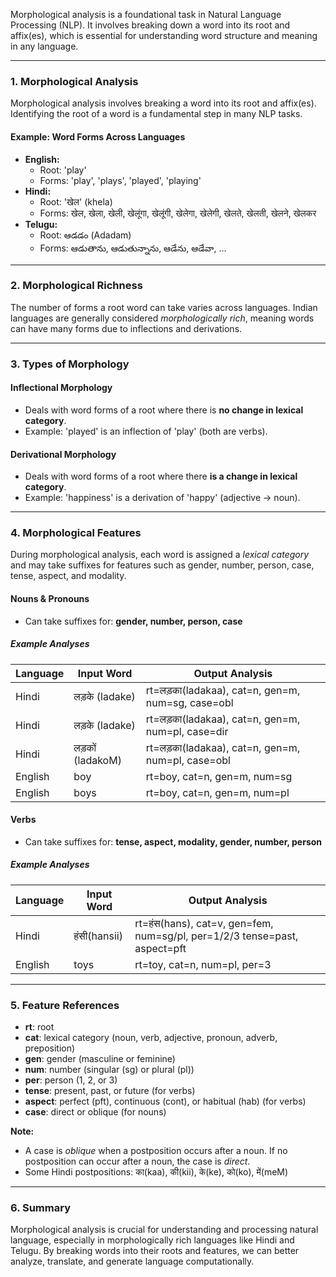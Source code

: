 Morphological analysis is a foundational task in Natural Language Processing (NLP). It involves breaking down a word into its root and affix(es), which is essential for understanding word structure and meaning in any language.

---

### 1. Morphological Analysis

Morphological analysis involves breaking a word into its root and affix(es). Identifying the root of a word is a fundamental step in many NLP tasks.

#### Example: Word Forms Across Languages

- **English:**
  - Root: 'play'
  - Forms: 'play', 'plays', 'played', 'playing'
- **Hindi:**
  - Root: 'खेल' (khela)
  - Forms: खेल, खेला, खेली, खेलूंगा, खेलूंगी, खेलेगा, खेलेगी, खेलते, खेलती, खेलने, खेलकर
- **Telugu:**
  - Root: ఆడడం (Adadam)
  - Forms: ఆడుతాను, ఆడుతున్నాను, ఆడేను, ఆడేవా, ...

---

### 2. Morphological Richness

The number of forms a root word can take varies across languages. Indian languages are generally considered _morphologically rich_, meaning words can have many forms due to inflections and derivations.

---

### 3. Types of Morphology

#### **Inflectional Morphology**

- Deals with word forms of a root where there is **no change in lexical category**.
- Example: 'played' is an inflection of 'play' (both are verbs).

#### **Derivational Morphology**

- Deals with word forms of a root where there **is a change in lexical category**.
- Example: 'happiness' is a derivation of 'happy' (adjective → noun).

---

### 4. Morphological Features

During morphological analysis, each word is assigned a _lexical category_ and may take suffixes for features such as gender, number, person, case, tense, aspect, and modality.

#### **Nouns & Pronouns**

- Can take suffixes for: **gender, number, person, case**

##### Example Analyses

| Language | Input Word       | Output Analysis                                   |
| -------- | ---------------- | ------------------------------------------------- |
| Hindi    | लड़के (ladake)   | rt=लड़का(ladakaa), cat=n, gen=m, num=sg, case=obl |
| Hindi    | लड़के (ladake)   | rt=लड़का(ladakaa), cat=n, gen=m, num=pl, case=dir |
| Hindi    | लड़कों (ladakoM) | rt=लड़का(ladakaa), cat=n, gen=m, num=pl, case=obl |
| English  | boy              | rt=boy, cat=n, gen=m, num=sg                      |
| English  | boys             | rt=boy, cat=n, gen=m, num=pl                      |

#### **Verbs**

- Can take suffixes for: **tense, aspect, modality, gender, number, person**

##### Example Analyses

| Language | Input Word   | Output Analysis                                                           |
| -------- | ------------ | ------------------------------------------------------------------------- |
| Hindi    | हंसी(hansii) | rt=हंस(hans), cat=v, gen=fem, num=sg/pl, per=1/2/3 tense=past, aspect=pft |
| English  | toys         | rt=toy, cat=n, num=pl, per=3                                              |

---

### 5. Feature References

- **rt**: root
- **cat**: lexical category (noun, verb, adjective, pronoun, adverb, preposition)
- **gen**: gender (masculine or feminine)
- **num**: number (singular (sg) or plural (pl))
- **per**: person (1, 2, or 3)
- **tense**: present, past, or future (for verbs)
- **aspect**: perfect (pft), continuous (cont), or habitual (hab) (for verbs)
- **case**: direct or oblique (for nouns)

**Note:**

- A case is _oblique_ when a postposition occurs after a noun. If no postposition can occur after a noun, the case is _direct_.
- Some Hindi postpositions: का(kaa), की(kii), के(ke), को(ko), में(meM)

---

### 6. Summary

Morphological analysis is crucial for understanding and processing natural language, especially in morphologically rich languages like Hindi and Telugu. By breaking words into their roots and features, we can better analyze, translate, and generate language computationally.
